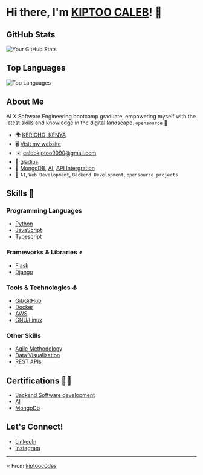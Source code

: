# Hi there, I'm [KIPTOO CALEB]()! 👋

## GitHub Stats

![Your GitHub Stats](https://github-readme-stats.vercel.app/api?username=kiptoobarchok&show_icons=true&theme=radical)

## Top Languages

![Top Languages](https://github-readme-stats.vercel.app/api/top-langs/?username=kiptoobarchok&layout=compact&theme=radical)

## About Me
ALX Software Engineering bootcamp graduate, empowering myself with the latest skills and knowledge in the digital landscape.  `opensource` 🖤

- 🌍    [KERICHO, KENYA]()
- 🖥️    [Visit my website](https://kiptooc0des.onrender.com/)
- ✉️    [calebkiptoo9090@gmail.com]()
- 🚀    [gladius](https://github.com/kiptoobarchok/gladius)
- 🧠    [MongoDB](), [AI](), [API Intergration]()
- 🤝    `AI`, `Web Development`, `Backend Development`, `opensource projects`

## Skills 🧰

### Programming Languages
- [Python]()
- [JavaScript]()
- [Typescript]()

### Frameworks & Libraries ⤴️
- [Flask]()
- [Django]()

### Tools & Technologies ⚓
- [Git/GitHub]()
- [Docker]()
- [AWS]()
- [GNU/Linux]()

### Other Skills
- [Agile Methodology]()
- [Data Visualization]()
- [REST APIs]()

## Certifications 👨‍🎓

- [Backend Software development]()
- [AI]()
- [MongoDb]()


## Let's Connect!

- [LinkedIn](www.linkedin.com/in/kiptoo-caleb-aa1865204)
- [Instagram](https://www.instagram.com/_actually_caleb/?hl=en)

---

⭐️ From [kiptooc0des]()
